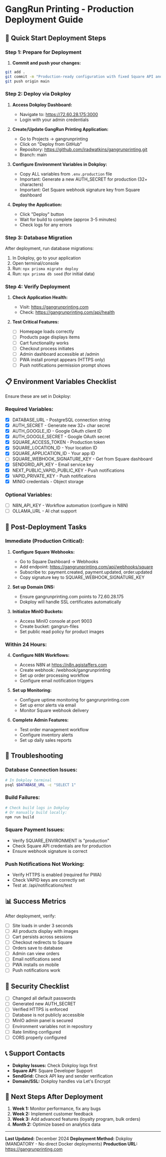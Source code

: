 # GangRun Printing - Production Deployment Guide

## 🚀 Quick Start Deployment Steps

### Step 1: Prepare for Deployment

1. **Commit and push your changes:**
```bash
git add .
git commit -m "Production-ready configuration with fixed Square API and environment variables"
git push origin main
```

### Step 2: Deploy via Dokploy

1. **Access Dokploy Dashboard:**
   - Navigate to: https://72.60.28.175:3000
   - Login with your admin credentials

2. **Create/Update GangRun Printing Application:**
   - Go to Projects → gangrunprinting
   - Click on "Deploy from GitHub"
   - Repository: https://github.com/iradwatkins/gangrunprinting.git
   - Branch: main

3. **Configure Environment Variables in Dokploy:**
   - Copy ALL variables from `.env.production` file
   - Important: Generate a new AUTH_SECRET for production (32+ characters)
   - Important: Get Square webhook signature key from Square dashboard

4. **Deploy the Application:**
   - Click "Deploy" button
   - Wait for build to complete (approx 3-5 minutes)
   - Check logs for any errors

### Step 3: Database Migration

After deployment, run database migrations:

1. In Dokploy, go to your application
2. Open terminal/console
3. Run: `npx prisma migrate deploy`
4. Run: `npx prisma db seed` (for initial data)

### Step 4: Verify Deployment

1. **Check Application Health:**
   - Visit: https://gangrunprinting.com
   - Check: https://gangrunprinting.com/api/health

2. **Test Critical Features:**
   - [ ] Homepage loads correctly
   - [ ] Products page displays items
   - [ ] Cart functionality works
   - [ ] Checkout process initiates
   - [ ] Admin dashboard accessible at /admin
   - [ ] PWA install prompt appears (HTTPS only)
   - [ ] Push notifications permission prompt shows

## 📋 Environment Variables Checklist

Ensure these are set in Dokploy:

### Required Variables:
- [x] DATABASE_URL - PostgreSQL connection string
- [x] AUTH_SECRET - Generate new 32+ char secret
- [x] AUTH_GOOGLE_ID - Google OAuth client ID
- [x] AUTH_GOOGLE_SECRET - Google OAuth secret
- [x] SQUARE_ACCESS_TOKEN - Production token
- [x] SQUARE_LOCATION_ID - Your location ID
- [x] SQUARE_APPLICATION_ID - Your app ID
- [ ] SQUARE_WEBHOOK_SIGNATURE_KEY - Get from Square dashboard
- [x] SENDGRID_API_KEY - Email service key
- [x] NEXT_PUBLIC_VAPID_PUBLIC_KEY - Push notifications
- [x] VAPID_PRIVATE_KEY - Push notifications
- [x] MINIO credentials - Object storage

### Optional Variables:
- [ ] N8N_API_KEY - Workflow automation (configure in N8N)
- [ ] OLLAMA_URL - AI chat support

## 🔧 Post-Deployment Tasks

### Immediate (Production Critical):

1. **Configure Square Webhooks:**
   - Go to Square Dashboard → Webhooks
   - Add endpoint: https://gangrunprinting.com/api/webhooks/square
   - Subscribe to: payment.created, payment.updated, order.updated
   - Copy signature key to SQUARE_WEBHOOK_SIGNATURE_KEY

2. **Set up Domain DNS:**
   - Ensure gangrunprinting.com points to 72.60.28.175
   - Dokploy will handle SSL certificates automatically

3. **Initialize MinIO Buckets:**
   - Access MinIO console at port 9003
   - Create bucket: gangrun-files
   - Set public read policy for product images

### Within 24 Hours:

4. **Configure N8N Workflows:**
   - Access N8N at https://n8n.agistaffers.com
   - Create webhook: /webhook/gangrunprinting
   - Set up order processing workflow
   - Configure email notification triggers

5. **Set up Monitoring:**
   - Configure uptime monitoring for gangrunprinting.com
   - Set up error alerts via email
   - Monitor Square webhook delivery

6. **Complete Admin Features:**
   - Test order management workflow
   - Configure inventory alerts
   - Set up daily sales reports

## 🚨 Troubleshooting

### Database Connection Issues:
```bash
# In Dokploy terminal
psql $DATABASE_URL -c "SELECT 1"
```

### Build Failures:
```bash
# Check build logs in Dokploy
# Or manually build locally:
npm run build
```

### Square Payment Issues:
- Verify SQUARE_ENVIRONMENT is "production"
- Check Square API credentials are for production
- Ensure webhook signature is correct

### Push Notifications Not Working:
- Verify HTTPS is enabled (required for PWA)
- Check VAPID keys are correctly set
- Test at: /api/notifications/test

## 📊 Success Metrics

After deployment, verify:
- [ ] Site loads in under 3 seconds
- [ ] All products display with images
- [ ] Cart persists across sessions
- [ ] Checkout redirects to Square
- [ ] Orders save to database
- [ ] Admin can view orders
- [ ] Email notifications send
- [ ] PWA installs on mobile
- [ ] Push notifications work

## 🔐 Security Checklist

- [ ] Changed all default passwords
- [ ] Generated new AUTH_SECRET
- [ ] Verified HTTPS is enforced
- [ ] Database is not publicly accessible
- [ ] MinIO admin panel is secured
- [ ] Environment variables not in repository
- [ ] Rate limiting configured
- [ ] CORS properly configured

## 📞 Support Contacts

- **Dokploy Issues:** Check Dokploy logs first
- **Square API:** Square Developer Support
- **SendGrid:** Check API key and sender verification
- **Domain/SSL:** Dokploy handles via Let's Encrypt

## 🎯 Next Steps After Deployment

1. **Week 1:** Monitor performance, fix any bugs
2. **Week 2:** Implement customer feedback
3. **Week 3:** Add advanced features (loyalty program, bulk orders)
4. **Month 2:** Optimize based on analytics data

---

**Last Updated:** December 2024
**Deployment Method:** Dokploy (MANDATORY - No direct Docker deployments)
**Production URL:** https://gangrunprinting.com
